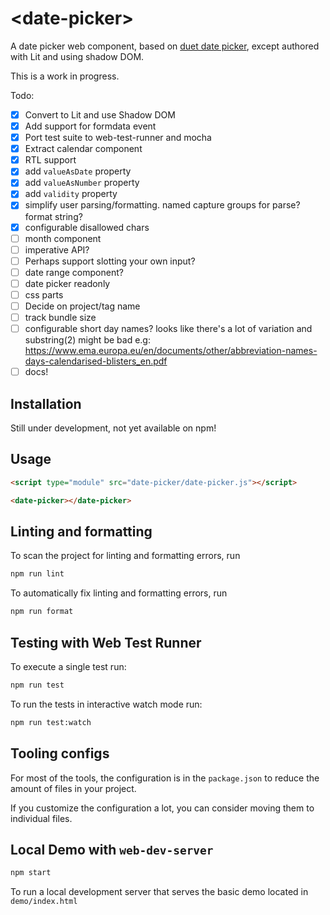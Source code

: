 # \<date-picker>

A date picker web component, based on [duet date picker](https://github.com/duetds/date-picker), except authored with Lit and using shadow DOM.

This is a work in progress.

Todo:

- [x] Convert to Lit and use Shadow DOM
- [x] Add support for formdata event
- [x] Port test suite to web-test-runner and mocha
- [x] Extract calendar component
- [x] RTL support
- [x] add `valueAsDate` property
- [x] add `valueAsNumber` property
- [x] add `validity` property
- [x] simplify user parsing/formatting. named capture groups for parse? format string?
- [x] configurable disallowed chars
- [ ] month component
- [ ] imperative API?
- [ ] Perhaps support slotting your own input?
- [ ] date range component?
- [ ] date picker readonly
- [ ] css parts
- [ ] Decide on project/tag name
- [ ] track bundle size
- [ ] configurable short day names? looks like there's a lot of variation and substring(2) might be bad e.g: https://www.ema.europa.eu/en/documents/other/abbreviation-names-days-calendarised-blisters_en.pdf
- [ ] docs!

## Installation

Still under development, not yet available on npm!

## Usage

```html
<script type="module" src="date-picker/date-picker.js"></script>

<date-picker></date-picker>
```

## Linting and formatting

To scan the project for linting and formatting errors, run

```bash
npm run lint
```

To automatically fix linting and formatting errors, run

```bash
npm run format
```

## Testing with Web Test Runner

To execute a single test run:

```bash
npm run test
```

To run the tests in interactive watch mode run:

```bash
npm run test:watch
```

## Tooling configs

For most of the tools, the configuration is in the `package.json` to reduce the amount of files in your project.

If you customize the configuration a lot, you can consider moving them to individual files.

## Local Demo with `web-dev-server`

```bash
npm start
```

To run a local development server that serves the basic demo located in `demo/index.html`
